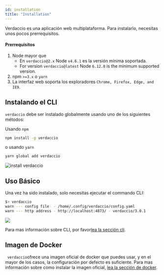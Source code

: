 ```yaml
---
id: installation
title: "Installation"
---
```

Verdaccio es una aplicación web multiplataforma. Para instalarlo, necesitas unos pocos prerrequisitos.

#### Prerrequisitos

1. Node mayor que 
    - En `verdaccio@2.x` Node `v4.6.1` es la versión mínima soportada.
    - For version `verdaccio@latest` Node `6.12.0` is the minimum supported version.
2. npm `>=3.x` o `yarn`
3. La interfaz web soporta los exploradores `Chrome, Firefox, Edge, and IE9`.

## Instalando el CLI

`verdaccio` debe ser instalado globalmente usando uno de los siguientes métodos:

Usando `npm`

```bash
npm install -g verdaccio
```

o usando `yarn`

```bash
yarn global add verdaccio
```

![install verdaccio](/svg/install_verdaccio.gif)

## Uso Básico

Una vez ha sido instalado, solo necesitas ejecutar el commando CLI:

```bash
$> verdaccio
warn --- config file  - /home/.config/verdaccio/config.yaml
warn --- http address - http://localhost:4873/ - verdaccio/3.0.1
```

![](https://cdn-images-1.medium.com/max/720/1*jDHnZ7_68u5s1lFK2cygnA.gif)

Para mas información sobre CLI, por favor[lea la sección cli](cli.md).

## Imagen de Docker

` verdaccio`ofrece una imagen oficial de docker que puedes usar, y en el mayor de los casos, la configuración por defecto es suficiente. Para mas información sobre como instalar la imagen oficial, [lea la sección de docker](docker.md).